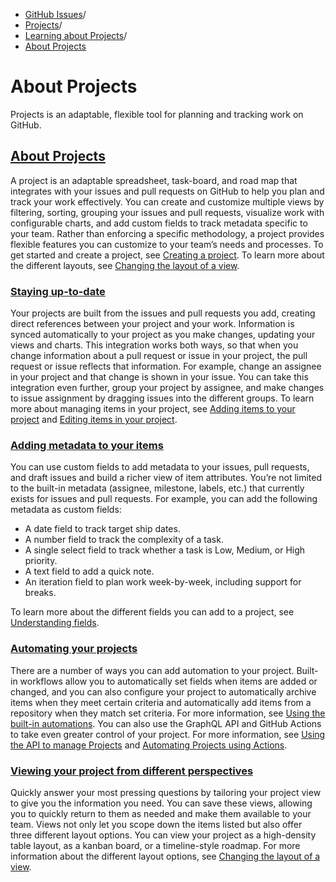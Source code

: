   * [GitHub Issues](https://docs.github.com/en/issues "GitHub Issues")/
  * [Projects](https://docs.github.com/en/issues/planning-and-tracking-with-projects "Projects")/
  * [Learning about Projects](https://docs.github.com/en/issues/planning-and-tracking-with-projects/learning-about-projects "Learning about Projects")/
  * [About Projects](https://docs.github.com/en/issues/planning-and-tracking-with-projects/learning-about-projects/about-projects "About Projects")


# About Projects
Projects is an adaptable, flexible tool for planning and tracking work on GitHub.
## [About Projects](https://docs.github.com/en/issues/planning-and-tracking-with-projects/learning-about-projects/about-projects#about-projects)
A project is an adaptable spreadsheet, task-board, and road map that integrates with your issues and pull requests on GitHub to help you plan and track your work effectively. You can create and customize multiple views by filtering, sorting, grouping your issues and pull requests, visualize work with configurable charts, and add custom fields to track metadata specific to your team. Rather than enforcing a specific methodology, a project provides flexible features you can customize to your team’s needs and processes.
To get started and create a project, see [Creating a project](https://docs.github.com/en/issues/planning-and-tracking-with-projects/creating-projects/creating-a-project). To learn more about the different layouts, see [Changing the layout of a view](https://docs.github.com/en/issues/planning-and-tracking-with-projects/customizing-views-in-your-project/changing-the-layout-of-a-view).
### [Staying up-to-date](https://docs.github.com/en/issues/planning-and-tracking-with-projects/learning-about-projects/about-projects#staying-up-to-date)
Your projects are built from the issues and pull requests you add, creating direct references between your project and your work. Information is synced automatically to your project as you make changes, updating your views and charts. This integration works both ways, so that when you change information about a pull request or issue in your project, the pull request or issue reflects that information. For example, change an assignee in your project and that change is shown in your issue. You can take this integration even further, group your project by assignee, and make changes to issue assignment by dragging issues into the different groups.
To learn more about managing items in your project, see [Adding items to your project](https://docs.github.com/en/issues/planning-and-tracking-with-projects/managing-items-in-your-project/adding-items-to-your-project) and [Editing items in your project](https://docs.github.com/en/issues/planning-and-tracking-with-projects/managing-items-in-your-project/editing-items-in-your-project).
### [Adding metadata to your items](https://docs.github.com/en/issues/planning-and-tracking-with-projects/learning-about-projects/about-projects#adding-metadata-to-your-items)
You can use custom fields to add metadata to your issues, pull requests, and draft issues and build a richer view of item attributes. You’re not limited to the built-in metadata (assignee, milestone, labels, etc.) that currently exists for issues and pull requests. For example, you can add the following metadata as custom fields:
  * A date field to track target ship dates.
  * A number field to track the complexity of a task.
  * A single select field to track whether a task is Low, Medium, or High priority.
  * A text field to add a quick note.
  * An iteration field to plan work week-by-week, including support for breaks.


To learn more about the different fields you can add to a project, see [Understanding fields](https://docs.github.com/en/issues/planning-and-tracking-with-projects/understanding-fields).
### [Automating your projects](https://docs.github.com/en/issues/planning-and-tracking-with-projects/learning-about-projects/about-projects#automating-your-projects)
There are a number of ways you can add automation to your project. Built-in workflows allow you to automatically set fields when items are added or changed, and you can also configure your project to automatically archive items when they meet certain criteria and automatically add items from a repository when they match set criteria. For more information, see [Using the built-in automations](https://docs.github.com/en/issues/planning-and-tracking-with-projects/automating-your-project/using-the-built-in-automations).
You can also use the GraphQL API and GitHub Actions to take even greater control of your project. For more information, see [Using the API to manage Projects](https://docs.github.com/en/issues/planning-and-tracking-with-projects/automating-your-project/using-the-api-to-manage-projects) and [Automating Projects using Actions](https://docs.github.com/en/issues/planning-and-tracking-with-projects/automating-your-project/automating-projects-using-actions).
### [Viewing your project from different perspectives](https://docs.github.com/en/issues/planning-and-tracking-with-projects/learning-about-projects/about-projects#viewing-your-project-from-different-perspectives)
Quickly answer your most pressing questions by tailoring your project view to give you the information you need. You can save these views, allowing you to quickly return to them as needed and make them available to your team. Views not only let you scope down the items listed but also offer three different layout options.
You can view your project as a high-density table layout, as a kanban board, or a timeline-style roadmap. For more information about the different layout options, see [Changing the layout of a view](https://docs.github.com/en/issues/planning-and-tracking-with-projects/customizing-views-in-your-project/changing-the-layout-of-a-view).
